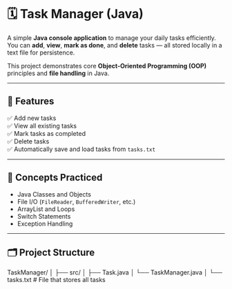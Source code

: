 # 🗓️ Task Manager (Java)

A simple **Java console application** to manage your daily tasks efficiently.  
You can **add**, **view**, **mark as done**, and **delete** tasks — all stored locally in a text file for persistence.  

This project demonstrates core **Object-Oriented Programming (OOP)** principles and **file handling** in Java.

---

## 🚀 Features
✅ Add new tasks  
✅ View all existing tasks  
✅ Mark tasks as completed  
✅ Delete tasks  
✅ Automatically save and load tasks from `tasks.txt`

---

## 🧠 Concepts Practiced
- Java Classes and Objects  
- File I/O (`FileReader`, `BufferedWriter`, etc.)  
- ArrayList and Loops  
- Switch Statements  
- Exception Handling  

---

## 🗂️ Project Structure
TaskManager/
│
├── src/
│ ├── Task.java
│ └── TaskManager.java
│
└── tasks.txt # File that stores all tasks